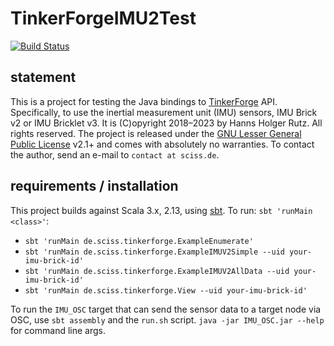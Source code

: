 # TinkerForgeIMU2Test

[![Build Status](https://github.com/Sciss/TinkerForgeIMU2Test/workflows/Scala%20CI/badge.svg?branch=main)](https://github.com/Sciss/TinkerForgeIMU2Test/actions?query=workflow%3A%22Scala+CI%22)

## statement

This is a project for testing the Java bindings to [TinkerForge](https://www.tinkerforge.com) API.
Specifically, to use the inertial measurement unit (IMU) sensors, IMU Brick v2 or IMU Bricklet v3.
It is (C)opyright 2018–2023 by Hanns Holger Rutz. All rights reserved. The project is released under 
the [GNU Lesser General Public License](https://raw.github.com/Sciss/TinkerForgeIMU2Test/main/LICENSE) v2.1+ and
comes with absolutely no warranties. To contact the author, send an e-mail to `contact at sciss.de`.

## requirements / installation

This project builds against Scala 3.x, 2.13, using [sbt](http://www.scala-sbt.org/). To run: `sbt 'runMain <class>'`:

- `sbt 'runMain de.sciss.tinkerforge.ExampleEnumerate'`
- `sbt 'runMain de.sciss.tinkerforge.ExampleIMUV2Simple --uid your-imu-brick-id'`
- `sbt 'runMain de.sciss.tinkerforge.ExampleIMUV2AllData --uid your-imu-brick-id'`
- `sbt 'runMain de.sciss.tinkerforge.View --uid your-imu-brick-id'`

To run the `IMU_OSC` target that can send the sensor data to a target node via OSC,
use `sbt assembly` and the `run.sh` script. `java -jar IMU_OSC.jar --help` for command line args.
